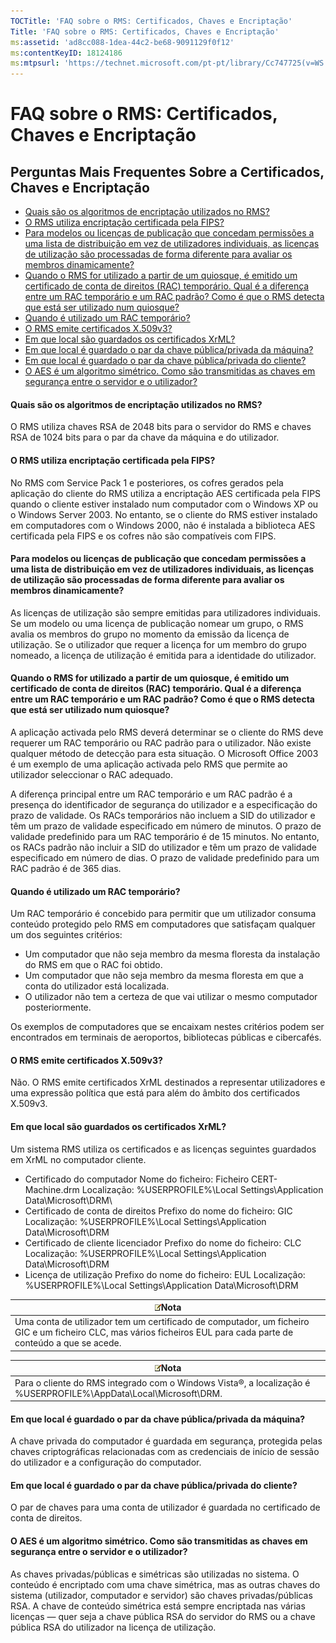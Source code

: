 ```yaml
---
TOCTitle: 'FAQ sobre o RMS: Certificados, Chaves e Encriptação'
Title: 'FAQ sobre o RMS: Certificados, Chaves e Encriptação'
ms:assetid: 'ad8cc088-1dea-44c2-be68-9091129f0f12'
ms:contentKeyID: 18124186
ms:mtpsurl: 'https://technet.microsoft.com/pt-pt/library/Cc747725(v=WS.10)'
---
```


FAQ sobre o RMS: Certificados, Chaves e Encriptação
===================================================

Perguntas Mais Frequentes Sobre a Certificados, Chaves e Encriptação
--------------------------------------------------------------------

-   [Quais são os algoritmos de encriptação utilizados no RMS?](#bkmk_10)
-   [O RMS utiliza encriptação certificada pela FIPS?](#bkmk_11)
-   [Para modelos ou licenças de publicação que concedam permissões a uma lista de distribuição em vez de utilizadores individuais, as licenças de utilização são processadas de forma diferente para avaliar os membros dinamicamente?](#bkmk_12)
-   [Quando o RMS for utilizado a partir de um quiosque, é emitido um certificado de conta de direitos (RAC) temporário. Qual é a diferença entre um RAC temporário e um RAC padrão? Como é que o RMS detecta que está ser utilizado num quiosque?](#bkmk_13)
-   [Quando é utilizado um RAC temporário?](#bkmk_14)
-   [O RMS emite certificados X.509v3?](#bkmk_15)
-   [Em que local são guardados os certificados XrML?](#bkmk_16)
-   [Em que local é guardado o par da chave pública/privada da máquina?](#bkmk_17)
-   [Em que local é guardado o par da chave pública/privada do cliente?](#bkmk_18)
-   [O AES é um algoritmo simétrico. Como são transmitidas as chaves em segurança entre o servidor e o utilizador?](#bkmk_19)

<span id="BKMK_10"></span>
#### Quais são os algoritmos de encriptação utilizados no RMS?

O RMS utiliza chaves RSA de 2048 bits para o servidor do RMS e chaves RSA de 1024 bits para o par da chave da máquina e do utilizador.

<span id="BKMK_11"></span>
#### O RMS utiliza encriptação certificada pela FIPS?

No RMS com Service Pack 1 e posteriores, os cofres gerados pela aplicação do cliente do RMS utiliza a encriptação AES certificada pela FIPS quando o cliente estiver instalado num computador com o Windows XP ou o Windows Server 2003. No entanto, se o cliente do RMS estiver instalado em computadores com o Windows 2000, não é instalada a biblioteca AES certificada pela FIPS e os cofres não são compatíveis com FIPS.

<span id="BKMK_12"></span>
#### Para modelos ou licenças de publicação que concedam permissões a uma lista de distribuição em vez de utilizadores individuais, as licenças de utilização são processadas de forma diferente para avaliar os membros dinamicamente?

As licenças de utilização são sempre emitidas para utilizadores individuais. Se um modelo ou uma licença de publicação nomear um grupo, o RMS avalia os membros do grupo no momento da emissão da licença de utilização. Se o utilizador que requer a licença for um membro do grupo nomeado, a licença de utilização é emitida para a identidade do utilizador.

<span id="BKMK_13"></span>
#### Quando o RMS for utilizado a partir de um quiosque, é emitido um certificado de conta de direitos (RAC) temporário. Qual é a diferença entre um RAC temporário e um RAC padrão? Como é que o RMS detecta que está ser utilizado num quiosque?

A aplicação activada pelo RMS deverá determinar se o cliente do RMS deve requerer um RAC temporário ou RAC padrão para o utilizador. Não existe qualquer método de detecção para esta situação. O Microsoft Office 2003 é um exemplo de uma aplicação activada pelo RMS que permite ao utilizador seleccionar o RAC adequado.

A diferença principal entre um RAC temporário e um RAC padrão é a presença do identificador de segurança do utilizador e a especificação do prazo de validade. Os RACs temporários não incluem a SID do utilizador e têm um prazo de validade especificado em número de minutos. O prazo de validade predefinido para um RAC temporário é de 15 minutos. No entanto, os RACs padrão não incluir a SID do utilizador e têm um prazo de validade especificado em número de dias. O prazo de validade predefinido para um RAC padrão é de 365 dias.

<span id="BKMK_14"></span>
#### Quando é utilizado um RAC temporário?

Um RAC temporário é concebido para permitir que um utilizador consuma conteúdo protegido pelo RMS em computadores que satisfaçam qualquer um dos seguintes critérios:

-   Um computador que não seja membro da mesma floresta da instalação do RMS em que o RAC foi obtido.
-   Um computador que não seja membro da mesma floresta em que a conta do utilizador está localizada.
-   O utilizador não tem a certeza de que vai utilizar o mesmo computador posteriormente.

Os exemplos de computadores que se encaixam nestes critérios podem ser encontrados em terminais de aeroportos, bibliotecas públicas e cibercafés.

<span id="BKMK_15"></span>
#### O RMS emite certificados X.509v3?

Não. O RMS emite certificados XrML destinados a representar utilizadores e uma expressão política que está para além do âmbito dos certificados X.509v3.

<span id="BKMK_16"></span>
#### Em que local são guardados os certificados XrML?

Um sistema RMS utiliza os certificados e as licenças seguintes guardados em XrML no computador cliente.

-   Certificado do computador
    Nome do ficheiro: Ficheiro CERT-Machine.drm
    Localização: %USERPROFILE%\\Local Settings\\Application Data\\Microsoft\\DRM\\
-   Certificado de conta de direitos
    Prefixo do nome do ficheiro: GIC
    Localização: %USERPROFILE%\\Local Settings\\Application Data\\Microsoft\\DRM
-   Certificado de cliente licenciador
    Prefixo do nome do ficheiro: CLC
    Localização: %USERPROFILE%\\Local Settings\\Application Data\\Microsoft\\DRM
-   Licença de utilização
    Prefixo do nome do ficheiro: EUL
    Localização: %USERPROFILE%\\Local Settings\\Application Data\\Microsoft\\DRM

| ![](/security-updates/images/Cc747725.note(WS.10).gif)Nota                                                                                             |
|-------------------------------------------------------------------------------------------------------------------------------------------------------------------|
| Uma conta de utilizador tem um certificado de computador, um ficheiro GIC e um ficheiro CLC, mas vários ficheiros EUL para cada parte de conteúdo a que se acede. |

| ![](/security-updates/images/Cc747725.note(WS.10).gif)Nota                                                |
|----------------------------------------------------------------------------------------------------------------------|
| Para o cliente do RMS integrado com o Windows Vista®, a localização é %USERPROFILE%\\AppData\\Local\\Microsoft\\DRM. |

<span id="BKMK_17"></span>
#### Em que local é guardado o par da chave pública/privada da máquina?

A chave privada do computador é guardada em segurança, protegida pelas chaves criptográficas relacionadas com as credenciais de início de sessão do utilizador e a configuração do computador.

<span id="BKMK_18"></span>
#### Em que local é guardado o par da chave pública/privada do cliente?

O par de chaves para uma conta de utilizador é guardada no certificado de conta de direitos.

<span id="BKMK_19"></span>
#### O AES é um algoritmo simétrico. Como são transmitidas as chaves em segurança entre o servidor e o utilizador?

As chaves privadas/públicas e simétricas são utilizadas no sistema. O conteúdo é encriptado com uma chave simétrica, mas as outras chaves do sistema (utilizador, computador e servidor) são chaves privadas/públicas RSA. A chave de conteúdo simétrica está sempre encriptada nas várias licenças — quer seja a chave pública RSA do servidor do RMS ou a chave pública RSA do utilizador na licença de utilização.
